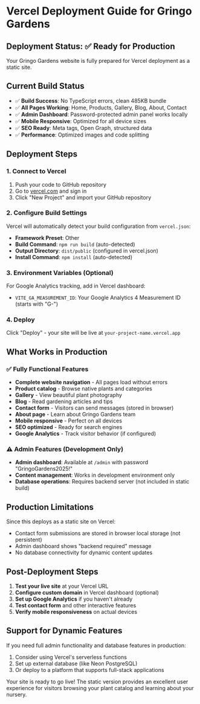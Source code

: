 # Vercel Deployment Guide for Gringo Gardens

## Deployment Status: ✅ Ready for Production

Your Gringo Gardens website is fully prepared for Vercel deployment as a static site.

## Current Build Status
- ✅ **Build Success**: No TypeScript errors, clean 485KB bundle
- ✅ **All Pages Working**: Home, Products, Gallery, Blog, About, Contact
- ✅ **Admin Dashboard**: Password-protected admin panel works locally
- ✅ **Mobile Responsive**: Optimized for all device sizes
- ✅ **SEO Ready**: Meta tags, Open Graph, structured data
- ✅ **Performance**: Optimized images and code splitting

## Deployment Steps

### 1. Connect to Vercel
1. Push your code to GitHub repository
2. Go to [vercel.com](https://vercel.com) and sign in
3. Click "New Project" and import your GitHub repository

### 2. Configure Build Settings
Vercel will automatically detect your build configuration from `vercel.json`:
- **Framework Preset**: Other
- **Build Command**: `npm run build` (auto-detected)
- **Output Directory**: `dist/public` (configured in vercel.json)
- **Install Command**: `npm install` (auto-detected)

### 3. Environment Variables (Optional)
For Google Analytics tracking, add in Vercel dashboard:
- `VITE_GA_MEASUREMENT_ID`: Your Google Analytics 4 Measurement ID (starts with "G-")

### 4. Deploy
Click "Deploy" - your site will be live at `your-project-name.vercel.app`

## What Works in Production

### ✅ Fully Functional Features
- **Complete website navigation** - All pages load without errors
- **Product catalog** - Browse native plants and categories  
- **Gallery** - View beautiful plant photography
- **Blog** - Read gardening articles and tips
- **Contact form** - Visitors can send messages (stored in browser)
- **About page** - Learn about Gringo Gardens team
- **Mobile responsive** - Perfect on all devices
- **SEO optimized** - Ready for search engines
- **Google Analytics** - Track visitor behavior (if configured)

### ⚠️ Admin Features (Development Only)
- **Admin dashboard**: Available at `/admin` with password "GringoGardens2025!"
- **Content management**: Works in development environment only
- **Database operations**: Requires backend server (not included in static build)

## Production Limitations

Since this deploys as a static site on Vercel:
- Contact form submissions are stored in browser local storage (not persistent)
- Admin dashboard shows "backend required" message
- No database connectivity for dynamic content updates

## Post-Deployment Steps

1. **Test your live site** at your Vercel URL
2. **Configure custom domain** in Vercel dashboard (optional)
3. **Set up Google Analytics** if you haven't already
4. **Test contact form** and other interactive features
5. **Verify mobile responsiveness** on actual devices

## Support for Dynamic Features

If you need full admin functionality and database features in production:
1. Consider using Vercel's serverless functions
2. Set up external database (like Neon PostgreSQL)
3. Or deploy to a platform that supports full-stack applications

Your site is ready to go live! The static version provides an excellent user experience for visitors browsing your plant catalog and learning about your nursery.